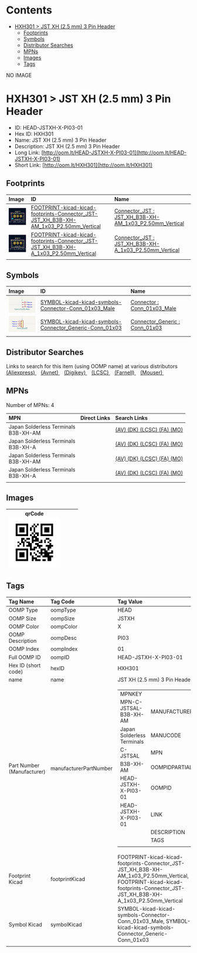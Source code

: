 



Contents
========

* [HXH301 > JST XH (2.5 mm) 3 Pin Header](#hxh301--jst-xh-25-mm-3-pin-header)
	* [Footprints](#footprints)
	* [Symbols](#symbols)
	* [Distributor Searches](#distributor-searches)
	* [MPNs](#mpns)
	* [Images](#images)
	* [Tags](#tags)
  
NO IMAGE  
# HXH301 > JST XH (2.5 mm) 3 Pin Header

- ID: HEAD-JSTXH-X-PI03-01
- Hex ID: HXH301
- Name: JST XH (2.5 mm) 3 Pin Header
- Description: JST XH (2.5 mm) 3 Pin Header
- Long Link: [http://oom.lt/HEAD-JSTXH-X-PI03-01](http://oom.lt/HEAD-JSTXH-X-PI03-01)
- Short Link: [http://oom.lt/HXH301](http://oom.lt/HXH301)

## Footprints
  

|Image|ID|Name|
| :--- | :--- | :--- |
|[![](https://raw.githubusercontent.com/oomlout/oomlout_OOMP_eda_V2/main/FOOTPRINT/kicad/kicad-footprints/Connector_JST/JST_XH_B3B-XH-AM_1x03_P2.50mm_Vertical/image_140.png)](https://github.com/oomlout/oomlout_OOMP_eda_V2/tree/main/FOOTPRINT/kicad/kicad-footprints/Connector_JST/JST_XH_B3B-XH-AM_1x03_P2.50mm_Vertical/)|[FOOTPRINT-kicad-kicad-footprints-Connector_JST-JST_XH_B3B-XH-AM_1x03_P2.50mm_Vertical](https://github.com/oomlout/oomlout_OOMP_eda_V2/tree/main/FOOTPRINT/kicad/kicad-footprints/Connector_JST/JST_XH_B3B-XH-AM_1x03_P2.50mm_Vertical/)|[Connector_JST : JST_XH_B3B-XH-AM_1x03_P2.50mm_Vertical](https://github.com/oomlout/oomlout_OOMP_eda_V2/tree/main/FOOTPRINT/kicad/kicad-footprints/Connector_JST/JST_XH_B3B-XH-AM_1x03_P2.50mm_Vertical/)|
|[![](https://raw.githubusercontent.com/oomlout/oomlout_OOMP_eda_V2/main/FOOTPRINT/kicad/kicad-footprints/Connector_JST/JST_XH_B3B-XH-A_1x03_P2.50mm_Vertical/image_140.png)](https://github.com/oomlout/oomlout_OOMP_eda_V2/tree/main/FOOTPRINT/kicad/kicad-footprints/Connector_JST/JST_XH_B3B-XH-A_1x03_P2.50mm_Vertical/)|[FOOTPRINT-kicad-kicad-footprints-Connector_JST-JST_XH_B3B-XH-A_1x03_P2.50mm_Vertical](https://github.com/oomlout/oomlout_OOMP_eda_V2/tree/main/FOOTPRINT/kicad/kicad-footprints/Connector_JST/JST_XH_B3B-XH-A_1x03_P2.50mm_Vertical/)|[Connector_JST : JST_XH_B3B-XH-A_1x03_P2.50mm_Vertical](https://github.com/oomlout/oomlout_OOMP_eda_V2/tree/main/FOOTPRINT/kicad/kicad-footprints/Connector_JST/JST_XH_B3B-XH-A_1x03_P2.50mm_Vertical/)|
||||

## Symbols
  

|Image|ID|Name|
| :--- | :--- | :--- |
|[![](https://raw.githubusercontent.com/oomlout/oomlout_OOMP_eda_V2/main/SYMBOL/kicad/kicad-symbols/Connector/Conn_01x03_Male/image_140.png)](https://github.com/oomlout/oomlout_OOMP_eda_V2/tree/main/SYMBOL/kicad/kicad-symbols/Connector/Conn_01x03_Male/)|[SYMBOL-kicad-kicad-symbols-Connector-Conn_01x03_Male](https://github.com/oomlout/oomlout_OOMP_eda_V2/tree/main/SYMBOL/kicad/kicad-symbols/Connector/Conn_01x03_Male/)|[Connector : Conn_01x03_Male](https://github.com/oomlout/oomlout_OOMP_eda_V2/tree/main/SYMBOL/kicad/kicad-symbols/Connector/Conn_01x03_Male/)|
|[![](https://raw.githubusercontent.com/oomlout/oomlout_OOMP_eda_V2/main/SYMBOL/kicad/kicad-symbols/Connector_Generic/Conn_01x03/image_140.png)](https://github.com/oomlout/oomlout_OOMP_eda_V2/tree/main/SYMBOL/kicad/kicad-symbols/Connector_Generic/Conn_01x03/)|[SYMBOL-kicad-kicad-symbols-Connector_Generic-Conn_01x03](https://github.com/oomlout/oomlout_OOMP_eda_V2/tree/main/SYMBOL/kicad/kicad-symbols/Connector_Generic/Conn_01x03/)|[Connector_Generic : Conn_01x03](https://github.com/oomlout/oomlout_OOMP_eda_V2/tree/main/SYMBOL/kicad/kicad-symbols/Connector_Generic/Conn_01x03/)|
||||

## Distributor Searches
  
Links to search for this item (using OOMP name) at various distributors  
[(Aliexpress) ](https://www.aliexpress.com/wholesale?SearchText=1117JST+XH+2.5+mm+3+Pin+Header)&nbsp;&nbsp;&nbsp;[(Avnet) ](https://www.avnet.com/shop/us/search/JST+XH+2.5+mm+3+Pin+Header)&nbsp;&nbsp;&nbsp;[(Digikey) ](https://www.digikey.co.uk/en/products/result?s=JST+XH+2.5+mm+3+Pin+Header)&nbsp;&nbsp;&nbsp;[(LCSC) ](https://www.lcsc.com/search?q=JST+XH+2.5+mm+3+Pin+Header)&nbsp;&nbsp;&nbsp;[(Farnell) ](https://uk.farnell.com/search?st=JST+XH+2.5+mm+3+Pin+Header)&nbsp;&nbsp;&nbsp;[(Mouser) ](https://www.mouser.com/c/?q=JST+XH+2.5+mm+3+Pin+Header)&nbsp;&nbsp;&nbsp;
## MPNs
  
Number of MPNs: 4  

|MPN|Direct Links|Search Links|
| :--- | :--- | :--- |
|Japan Solderless Terminals<br>B3B-XH-AM||[(AV) ](https://www.avnet.com/shop/us/search/B3B-XH-AM)[(DK) ](https://www.digikey.co.uk/products/en?keywords=B3B-XH-AM)[(LCSC) ](https://www.lcsc.com/search?q=B3B-XH-AM)[(FA) ](https://uk.farnell.com/search?st=B3B-XH-AM)[(MO) ](https://www.mouser.com/c/?q=B3B-XH-AM)|
|Japan Solderless Terminals<br>B3B-XH-A||[(AV) ](https://www.avnet.com/shop/us/search/B3B-XH-A)[(DK) ](https://www.digikey.co.uk/products/en?keywords=B3B-XH-A)[(LCSC) ](https://www.lcsc.com/search?q=B3B-XH-A)[(FA) ](https://uk.farnell.com/search?st=B3B-XH-A)[(MO) ](https://www.mouser.com/c/?q=B3B-XH-A)|
|Japan Solderless Terminals<br>B3B-XH-AM||[(AV) ](https://www.avnet.com/shop/us/search/B3B-XH-AM)[(DK) ](https://www.digikey.co.uk/products/en?keywords=B3B-XH-AM)[(LCSC) ](https://www.lcsc.com/search?q=B3B-XH-AM)[(FA) ](https://uk.farnell.com/search?st=B3B-XH-AM)[(MO) ](https://www.mouser.com/c/?q=B3B-XH-AM)|
|Japan Solderless Terminals<br>B3B-XH-A||[(AV) ](https://www.avnet.com/shop/us/search/B3B-XH-A)[(DK) ](https://www.digikey.co.uk/products/en?keywords=B3B-XH-A)[(LCSC) ](https://www.lcsc.com/search?q=B3B-XH-A)[(FA) ](https://uk.farnell.com/search?st=B3B-XH-A)[(MO) ](https://www.mouser.com/c/?q=B3B-XH-A)|
||||

## Images
  

|qrCode<br>[![](https://raw.githubusercontent.com/oomlout/oomlout_OOMP_parts_V2/main/HEAD/JSTXH/X/PI03/01/qrCode_140.png)](https://github.com/oomlout/oomlout_OOMP_parts_V2/tree/main/HEAD/JSTXH/X/PI03/01/qrCode.png)||||
| :---: | :---: | :---: | :---: |

## Tags
  

|Tag Name|Tag Code|Tag Value|
| :--- | :--- | :--- |
|OOMP Type|oompType|HEAD|
|OOMP Size|oompSize|JSTXH|
|OOMP Color|oompColor|X|
|OOMP Description|oompDesc|PI03|
|OOMP Index|oompIndex|01|
|Full OOMP ID|oompID|HEAD-JSTXH-X-PI03-01|
|Hex ID (short code)|hexID|HXH301|
|name|name|JST XH (2.5 mm) 3 Pin Header|
|Part Number (Manufacturer)|manufacturerPartNumber|<table><tr><td>MPNKEY</td></tr><tr><td> MPN-C-JSTSAL-B3B-XH-AM</td><td> MANUFACTURER</td></tr><tr><td> Japan Solderless Terminals</td><td> MANUCODE</td></tr><tr><td> C-JSTSAL</td><td> MPN</td></tr><tr><td> B3B-XH-AM</td><td> OOMPIDPARTIAL</td></tr><tr><td> HEAD-JSTXH-X-PI03-01</td><td> OOMPID</td></tr><tr><td> HEAD-JSTXH-X-PI03-01</td><td> LINK</td></tr><tr><td> </td><td> DESCRIPTION</td></tr><tr><td> </td><td> TAGS</td></tr><tr><td> </td></tr></table></td><td> <table><tr><td>MPNKEY</td></tr><tr><td> MPN-C-JSTSAL-B3B-XH-A</td><td> MANUFACTURER</td></tr><tr><td> Japan Solderless Terminals</td><td> MANUCODE</td></tr><tr><td> C-JSTSAL</td><td> MPN</td></tr><tr><td> B3B-XH-A</td><td> OOMPIDPARTIAL</td></tr><tr><td> HEAD-JSTXH-X-PI03-01</td><td> OOMPID</td></tr><tr><td> HEAD-JSTXH-X-PI03-01</td><td> LINK</td></tr><tr><td> </td><td> DESCRIPTION</td></tr><tr><td> </td><td> TAGS</td></tr><tr><td> </td></tr></table></td><td> <table><tr><td>MPNKEY</td></tr><tr><td> MPN-C-JSTSAL-B3B-XH-AM</td><td> MANUFACTURER</td></tr><tr><td> Japan Solderless Terminals</td><td> MANUCODE</td></tr><tr><td> C-JSTSAL</td><td> MPN</td></tr><tr><td> B3B-XH-AM</td><td> OOMPIDPARTIAL</td></tr><tr><td> HEAD-JSTXH-X-PI03-01</td><td> OOMPID</td></tr><tr><td> HEAD-JSTXH-X-PI03-01</td><td> LINK</td></tr><tr><td> </td><td> DESCRIPTION</td></tr><tr><td> </td><td> TAGS</td></tr><tr><td> </td></tr></table></td><td> <table><tr><td>MPNKEY</td></tr><tr><td> MPN-C-JSTSAL-B3B-XH-A</td><td> MANUFACTURER</td></tr><tr><td> Japan Solderless Terminals</td><td> MANUCODE</td></tr><tr><td> C-JSTSAL</td><td> MPN</td></tr><tr><td> B3B-XH-A</td><td> OOMPIDPARTIAL</td></tr><tr><td> HEAD-JSTXH-X-PI03-01</td><td> OOMPID</td></tr><tr><td> HEAD-JSTXH-X-PI03-01</td><td> LINK</td></tr><tr><td> </td><td> DESCRIPTION</td></tr><tr><td> </td><td> TAGS</td></tr><tr><td> </td></tr></table>|
|Footprint Kicad|footprintKicad|FOOTPRINT-kicad-kicad-footprints-Connector_JST-JST_XH_B3B-XH-AM_1x03_P2.50mm_Vertical, FOOTPRINT-kicad-kicad-footprints-Connector_JST-JST_XH_B3B-XH-A_1x03_P2.50mm_Vertical|
|Symbol Kicad|symbolKicad|SYMBOL-kicad-kicad-symbols-Connector-Conn_01x03_Male, SYMBOL-kicad-kicad-symbols-Connector_Generic-Conn_01x03|
||||
